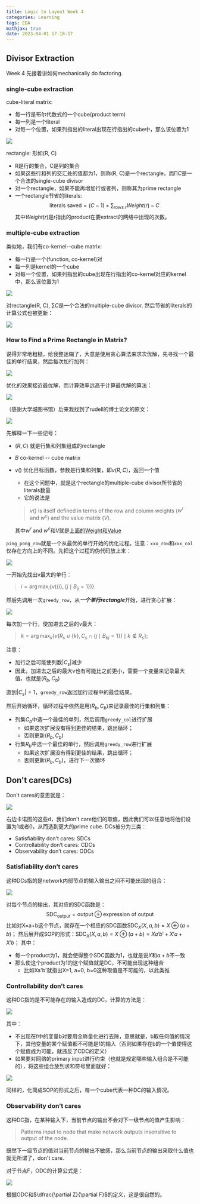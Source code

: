 ```yaml
---
title: Logic to Layout Week 4
categories: Learning
tags: EDA
mathjax: true
date: 2023-04-01 17:18:17
---
```


## Divisor Extraction
Week 4 先接着讲如何mechanically do factoring.

### single-cube extraction
cube-literal matrix: 
+ 每一行是布尔代数式的一个cube(product term)
+ 每一列是一个literal
+ 对每一个位置，如果列指出的literal出现在行指出的cube中，那么该位置为1

<img src="https://raw.githubusercontent.com/diriLin/blog_img/main/20230401181444.png"/>

rectangle: 形如(R, C)
+ R是行的集合，C是列的集合
+ 如果这些行和列的交汇处的值都为1，则称(R, C)是一个rectangle，而$\prod{C}$是一个合法的single-cube divisor
+ 对一个rectangle，如果不能再增加行或者列，则称其为prime rectangle
+ 一个rectangle节省的literals: 
$$
\text{literals saved} = (C-1)\times \sum_{rows\ r}Weight(r) -C
$$
其中$Weight(r)$是r指出的product在要extract的网络中出现的次数。

### multiple-cube extraction
类似地，我们有co-kernel--cube matrix: 
+ 每一行是一个(function, co-kernel)对
+ 每一列是kernel的一个cube
+ 对每一个位置，如果列指出的cube出现在行指出的co-kernel对应的kernel中，那么该位置为1

<img src="https://raw.githubusercontent.com/diriLin/blog_img/main/20230401182858.png"/>

对rectangle(R, C), $\sum C$是一个合法的multiple-cube divisor. 然后节省的literals的计算公式也被更新：

<img src="https://raw.githubusercontent.com/diriLin/blog_img/main/20230401203441.png"/>

### How to Find a Prime Rectangle in Matrix?

说得非常地粗糙，给我整迷糊了，大意是使用贪心算法来求次优解，先寻找一个最佳的单行结果，然后每次加行加列：

<img src="https://raw.githubusercontent.com/diriLin/blog_img/main/20230401183736.png"/>

优化的效果接近最优解，而计算效率远高于计算最优解的算法：

<img src="https://raw.githubusercontent.com/diriLin/blog_img/main/20230401183921.png"/>

（感谢大学城图书馆）后来我找到了rudell的博士论文的原文：

<img src="https://raw.githubusercontent.com/diriLin/blog_img/main/20230401184147.png"/>

先解释一下一些记号：
+ $(R, C)$ 就是行集和列集组成的rectangle
+ $B$ co-kernel -- cube matrix
+ $v()$ 优化目标函数，参数是行集和列集，即$v(R, C)$，返回一个值
  + 在这个问题中，就是这个rectangle的multiple-cube divisor所节省的literals数量
  + 它的说法是
  > $v()$ is itself defined in terms of the row and column weights ($w^r$ and $w^c$) and the value matrix ($V$).
  
   其中$w^r$ and $w^c$和$V$就是[上面的Weight和Value](#multiple-cube-extraction)

`ping_pong_row`就是一个从最优的单行开始的优化过程。注意：`xxx_row`和`xxx_col`仅存在方向上的不同。先把这个过程的伪代码放上来：

<img src="https://raw.githubusercontent.com/diriLin/blog_img/main/20230401204351.png"/>

一开始先找出v最大的单行：
> $i=\arg\max_{i}\{v(\{i\}, \{j\mid B_{ij}=1\})\}$

然后先调用一次`greedy_row`，从***一个单行rectangle***开始，进行贪心扩展：

<img src="https://raw.githubusercontent.com/diriLin/blog_img/main/20230401205833.png"/>

每次加一个行，使加进去之后的v最大：
> $k=\arg \max _k\left\{v\left(R_s \cup\{k\}, C_s \cap\left\{j \mid B_{k j}=1\right\}\right) \mid k \notin R_s\right\} ;$

注意：
+ 加行之后可能使列数$|C_s|$减少
+ 因此，加进去之后的最大v也有可能比之前更小，需要一个变量来记录最大值，也就是$(R_b, C_b)$

直到$|C_s|=1$，`greedy_row`返回加行过程中的最佳结果。

然后开始循环，循环过程中依然是用$(R_b, C_b)$来记录最佳的行集和列集：
+ 列集$C_b$中选一个最佳的单列，然后调用`greedy_col`进行扩展
  + 如果这次扩展没有得到更佳的结果，跳出循环；
  + 否则更新$(R_b, C_b)$
+ 行集$R_b$中选一个最佳的单行，然后调用`greedy_row`进行扩展
  + 如果这次扩展没有得到更佳的结果，跳出循环；
  + 否则更新$(R_b, C_b)$，进行下一次循环

## Don't cares(DCs)

Don't cares的意思就是：

<img src="https://raw.githubusercontent.com/diriLin/blog_img/main/20230401213151.png"/>

右边卡诺图的这些d，我们don't care他们的取值，因此我们可以任意地将他们设置为1或者0，从而选到更大的prime cube. DCs被分为三类：
+ Satisfiability don’t cares: SDCs
+ Controllability don’t cares: CDCs
+ Observability don’t cares: ODCs

### Satisfiability don’t cares
这种DCs指的是network内部节点的输入输出之间不可能出现的组合：

<img src="https://raw.githubusercontent.com/diriLin/blog_img/main/20230401213849.png"/>

对每个节点的输出，其对应的SDC函数是：
$$
\text{SDC}_{\text{output}}=\text{output}\oplus\text{expression of output}
$$
比如对X=a+b这个节点，就存在一个相应的SDC函数$\text{SDC}_X(X,a,b)=X\oplus(a+b)$；
然后展开成SOP的形式：$\text{SDC}_X(X,a,b)=X\oplus(a+b)=Xa'b'+X'a+X'b$；
其中：
+ 每一个product为1，就会使得整个SDC函数为1，也就是说$X$和$a+b$不一致
+ 那么使这个product为1的这个赋值就是DC，不可能出现这种组合
  + 比如Xa'b'就指出X=1, a=0, b=0这种取值是不可能的，以此类推

### Controllability don’t cares

这种DC指的是不可能存在的输入造成的DC，计算的方法是：

<img src="https://raw.githubusercontent.com/diriLin/blog_img/main/20230402141354.png"/>

其中：
+ 不出现在f中的变量b对要用全称量化进行去除，意思就是，b取任何值的情况下，其他变量的某个赋值都不可能是f的输入（否则如果存在b的一个值使得这个赋值成为可能，就违反了CDC的定义）
+ 如果要对网络的primary input进行约束（也就是规定哪些输入组合是不可能的），将这些组合放到求和符号里面就好：

<img src="https://raw.githubusercontent.com/diriLin/blog_img/main/20230402141805.png"/>

同样的，化简成SOP的形式之后，每一个cube代表一种DC的输入情况。

### Observability don’t cares

这种DC指，在某种输入下，当前节点的输出不会对下一级节点的值产生影响：
> Patterns input to node that make network outputs insensitive to output of the node.

既然下一级节点的值对当前节点的输出不敏感，那么当前节点的输出采取什么值也就无所谓了，don't care.

对于节点F，ODC的计算公式是：
  
<img src="https://raw.githubusercontent.com/diriLin/blog_img/main/20230402142802.png"/>

根据ODC和$\dfrac{\partial Z}{\partial F}$的定义，这是很自然的。